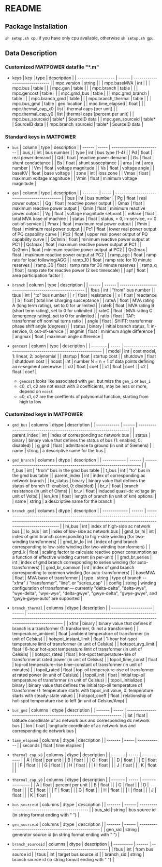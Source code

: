 # README

## Package Installation

`sh setup.sh cpu` if you have only cpu available, otherwise
`sh setup.sh gpu`.

## Data Description

### Customized MATPOWER datafile "*.m" 

* keys
  | key                 | type   | description                     |
  | ------------------- | ------ | ------------------------------- |
  | mpc.version         | string |                                 |
  | mpc.baseMVA         | int    |                                 |
  | mpc.bus             | table  |                                 |
  | mpc.gen             | table  |                                 |
  | mpc.branch          | table  |                                 |
  | mpc.gencost         | table  |                                 |
  | mpc.gmd_bus         | table  |                                 |
  | mpc.gmd_branch      | table  |                                 |
  | mpc.branch_gmd      | table  |                                 |
  | mpc.branch_thermal  | table  |                                 |
  | mpc.bus_gmd         | table  | geo location                    |
  | mpc.time_elapsed    | float  |                                 |
  | mpc.thermal_cap_x0  | list   | thermal caps [per unit]         |
  | mpc.thermal_cap_y0  | list   | thermal caps [percent per unit] |
  | mpc.bus_sourceid    | table* | SourceID data                   |
  | mpc.gen_sourceid    | table* | SourceID data                   |
  | mpc.branch_sourceid | table* | SourceID data                   |
  
### Standard keys in MATPOWER

* `bus`
  | column | type  | description               |
  | ------ | ----- | ------------------------- |
  | bus_i  | int   | bus number                |
  | type   | int   | bus type (1-4)            |
  | Pd     | float | real power demand         |
  | Qd     | float | reactive power demand     |
  | Gs     | float | shunt conductance         |
  | Bs     | float | shunt susceptance         |
  | area   | int   | area number               |
  | Vm     | float | voltage magnitude         |
  | Va     | float | voltage angle             |
  | baseKV | float | base voltage              |
  | zone   | int   | loss zone                 |
  | Vmax   | float | maximum voltage magnitude |
  | Vmin   | float | minimum voltage magnitude |
  
* `gen`
  | column   | type  | description                                    |
  | -------- | ----- | ---------------------------------------------- |
  | bus      | int   | bus number                                     |
  | Pg       | float | real power output                              |
  | Qg       | float | reactive power output                          |
  | Qmax     | float | maximum reactive power output                  |
  | Qmin     | float | minimum reactive power output                  |
  | Vg       | float | voltage magnitude setpoint                     |
  | mBase    | float | total MVA base of machine                      |
  | status   | float | status, > 0, in-service, <= 0 out-of-service   |
  | Pmax     | float | maximum real power output                      |
  | Pmin     | float | minimum real power output                      |
  | Pc1      | float | lower real power output of PQ capability curve |
  | Pc2      | float | upper real power output of PQ capability curve |
  | Qc1min   | float | minimum reactive power output at PC1           |
  | Qc1max   | float | maximum reactive power output at PC1           |
  | Qc2min   | float | minimum reactive power output at PC2           |
  | Qc2max   | float | maximum reactive power output at PC2           |
  | ramp_agc | float | ramp rate for load following/AGC               |
  | ramp_10  | float | ramp rate for 10 minute reserves               |
  | ramp_30  | float | ramp rate for 30 minute reserves               |
  | ramp_q   | float | ramp rate for reactive power (2 sec timescale) |
  | apf      | float | area participation factor                      |

* `branch`
  | column | type   | description                                              |
  | ------ | ------ | -------------------------------------------------------- |
  | fbus   | int    | "from" bus number                                        |
  | tbus   | int    | "to" bus number                                          |
  | r      | float  | resistance                                               |
  | x      | float  | reactance                                                |
  | b      | float  | total line charging susceptance                          |
  | rateA  | float  | MVA rating A (long term rating), set to 0 for unlimited  |
  | rateB  | float  | MVA rating B (short term rating), set to 0 for unlimited |
  | rateC  | float  | MVA rating C (emergency rating), set to 0 for unlimited  |
  | ratio  | float  | TAP: transformer off nominal turns ratio                 |
  | angle  | float  | SHIFT:  transformer phase shift angle (degrees)          |
  | status | binary | initial branch status, 1: in-service, 0: out-of-service  |
  | angmin | float  | minimum angle difference                                 |
  | angmax | float  | maximum angle difference                                 |

* `gencost`
  | column   | type  | description                                                     |
  | -------- | ----- | --------------------------------------------------------------- |
  | model    | int   | cost model, 1: linear, 2: polynomial                            |
  | startup  | float | startup cost                                                    |
  | shutdown | float | shutdown cost                                                   |
  | ncost    | int   | number N = n + 1 of data points defining an n-segment piecewise |
  | c0       | float | coef                                                            |
  | c1       | float | coef                                                            |
  | c2       | float | coef                                                            |

  * `gencost` looks like associated with `gen`, but miss the `gen_i` or `bus_i`
  * c0, c1, c2 are not exact with 3 coefficients, may be less or more, depend on `ncost`
  * c0, c1, c2 are the coeffients of polynomial function, starting from high to low

### Customized keys in MATPOWER

* `gmd_bus`
  | columns      | dtype  | description                                                           |
  | ------------ | ------ | --------------------------------------------------------------------- |
  | parent_index | int    | index of corresponding ac network bus                                 |
  | status       | binary | binary value that defines the status of bus (1: enabled, 0: disabled) |
  | g_gnd        | float  | admittance to ground (in unit of Siemens)                             |
  | name         | string | a descriptive name for the bus                                        |

* `gmd_branch`
  | columns      | dtype  | description                                                              |
  | ------------ | ------ | ------------------------------------------------------------------------ |
  | f_bus        | int    | "from" bus in the gmd bus table                                          |
  | t_bus        | int    | "to" bus in the gmd bus table                                            |
  | parent_index | int    | index of corresponding ac network branch                                 |
  | br_status    | binary | binary value that defines the status of branch (1: enabled, 0: disabled) |
  | br_r         | float  | branch resistance (in unit of Ohms)                                      |
  | br_v         | float  | induced quasi-dc voltage (in unit of Volts)                              |
  | len_km       | float  | length of branch (in unit of km)   optional                              |
  | name         | string | a descriptive name for the branch                                        |

* `branch_gmd`
  | columns       | dtype  | description                                                                                                                                                                       |
  | ------------- | ------ | --------------------------------------------------------------------------------------------------------------------------------------------------------------------------------- |
  | hi_bus        | int    | index of high-side ac network bus                                                                                                                                                 |
  | lo_bus        | int    | index of low-side ac network bus                                                                                                                                                  |
  | gmd_br_hi     | int    | index of gmd branch corresponding to high-side winding (for two-winding transformers)                                                                                             |
  | gmd_br_lo     | int    | index of gmd branch corresponding to low-side winding (for two-winding transformers)                                                                                              |
  | gmd_k         | float  | scaling factor to calculate reactive power consumption as a function of effective winding current (in per-unit)                                                                   |
  | gmd_br_series | int    | index of gmd branch corresponding to series winding (for auto-transformers)                                                                                                       |
  | gmd_br_common | int    | index of gmd branch corresponding to common winding (for auto-transformers)                                                                                                       |
  | baseMVA       | float  | MVA base of transformer                                                                                                                                                           |
  | type          | string | type of branch -- "xfmr" / "transformer", "line", or "series_cap"                                                                                                                 |
  | config        | string | winding configuration of transformer -- currently "delta-delta", "delta-wye", "wye-delta", "wye-wye", "delta-gwye", "gwye-delta", "gwye-gwye", and "gwye-gwye-auto" are supported |

* `branch_thermal`
  | columns               | dtype  | description                                                                                                                                                            |
  | --------------------- | ------ | ---------------------------------------------------------------------------------------------------------------------------------------------------------------------- |
  | xfmr                  | binary | binary value that defines if branch is a transformer (1: transformer, 0: not a transformer)                                                                            |
  | temperature_ambient   | float  | ambient temperature of transformer (in unit of Celsius)                                                                                                                |
  | hotspot_instant_limit | float  | 1-hour hot-spot temperature limit of transformer (in unit of Celsius)                                                                                                  |
  | hotspot_avg_limit     | float  | 8-hour hot-spot temperature limit of transformer (in unit of Celsius)                                                                                                  |
  | hotspot_rated         | float  | hot-spot temperature-rise of transformer at rated power (in unit of Celsius)                                                                                           |
  | topoil_time_const     | float  | top-oil temperature-rise time-constant of transformer (in unit of minutes)                                                                                             |
  | topoil_rated          | float  | top-oil temperature-rise of transformer at rated power (in unit of Celsius)                                                                                            |
  | topoil_init           | float  | initial top-oil temperature of transformer (in unit of Celsius)                                                                                                        |
  | topoil_initialized    | binary | binary value that defines the initial top-oil temperature of transformer (1: temperature starts with topoil_init value, 0: temperature starts with steady-state value) |
  | hotspot_coeff         | float  | relationship of hot-spot temperature rise to Ieff (in unit of Celsius/Amp)                                                                                             |

* `bus_gmd`
  | columns | dtype | description                                                             |
  | ------- | ----- | ----------------------------------------------------------------------- |
  | lat     | float | latitude coordinate of ac network bus and corresponding dc network bus  |
  | lon     | float | longitude coordinate of ac network bus and corresponding dc network bus |

* `time_elapsed`
  | columns | dtype | description  |
  | ------- | ----- | ------------ |
  | seconds | float | time elapsed |

<!-- REVIEW: meaning of the columns? -->
* `thermal_cap_x0`
  | columns | dtype | description |
  | ------- | ----- | ----------- |
  | A       | float | per unit    |
  | B       | float |             |
  | C       | float |             |
  | D       | float |             |
  | E       | float |             |
  | F       | float |             |
  | G       | float |             |
  | H       | float |             |
  | I       | float |             |
  | J       | float |             |
  | K       | float |             |

* `thermal_cap_y0`
  | columns | dtype | description      |
  | ------- | ----- | ---------------- |
  | A       | float | percent per unit |
  | B       | float |                  |
  | C       | float |                  |
  | D       | float |                  |
  | E       | float |                  |
  | F       | float |                  |
  | G       | float |                  |
  | H       | float |                  |
  | I       | float |                  |
  | J       | float |                  |
  | K       | float |                  |

* `bus_sourceid`
  | columns | dtype  | description                                      |
  | ------- | ------ | ------------------------------------------------ |
  | bus_sid | string | bus source id (in string format ending with " ") |

* `gen_sourceid`
  | columns | dtype  | description                                            |
  | ------- | ------ | ------------------------------------------------------ |
  | gen_sid | string | generator source id (in string format ending with " ") |

* `branch_sourceid`
  | columns    | dtype  | description                                         |
  | ---------- | ------ | --------------------------------------------------- |
  | fbus       | int    | from bus source id                                  |
  | tbus       | int    | target bus source id                                |
  | branch_sid | string | branch source id (in string format ending with " ") |